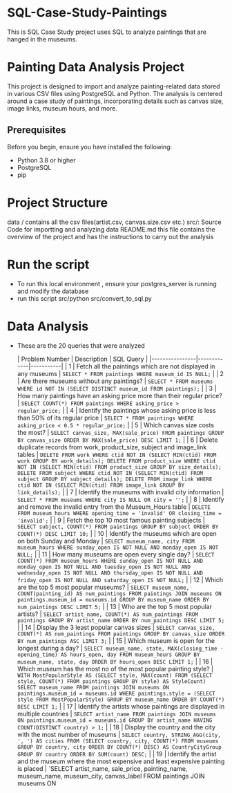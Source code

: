 # SQL-Case-Study-Paintings
This is SQL Case Study project uses SQL to analyze paintings that are hanged in the museums.
# Painting Data Analysis Project

This project is designed to import and analyze painting-related data stored in various CSV files using PostgreSQL and Python. The analysis is centered around a case study of paintings, incorporating details such as canvas size, image links, museum hours, and more.

## Prerequisites

Before you begin, ensure you have installed the following:
- Python 3.8 or higher
- PostgreSQL
- pip

# Project Structure 
data / contains all the csv files(artist.csv, canvas.size.csv etc.)
src/: Source Code for importting and analyzing data
README.md this file contains the overview of the project and has the instructions to carry out the analysis

# Run the script
- To run this local environment , ensure your postgres_server is running and modify the database
- run this script src/python src/convert_to_sql.py
# Data Analysis 
- These are the 20 queries that were analyzed

  | Problem Number | Description | SQL Query |
|----------------|-------------|-----------|
| 1 | Fetch all the paintings which are not displayed in any museums | `SELECT * FROM paintings WHERE museum_id IS NULL;` |
| 2 | Are there museums without any paintings? | `SELECT * FROM museums WHERE id NOT IN (SELECT DISTINCT museum_id FROM paintings);` |
| 3 | How many paintings have an asking price more than their regular price? | `SELECT COUNT(*) FROM paintings WHERE asking_price > regular_price;` |
| 4 | Identify the paintings whose asking price is less than 50% of its regular price | `SELECT * FROM paintings WHERE asking_price < 0.5 * regular_price;` |
| 5 | Which canvas size costs the most? | `SELECT canvas_size, MAX(sale_price) FROM paintings GROUP BY canvas_size ORDER BY MAX(sale_price) DESC LIMIT 1;` |
| 6 | Delete duplicate records from work, product_size, subject and image_link tables | `DELETE FROM work WHERE ctid NOT IN (SELECT MIN(ctid) FROM work GROUP BY work_details); DELETE FROM product_size WHERE ctid NOT IN (SELECT MIN(ctid) FROM product_size GROUP BY size_details); DELETE FROM subject WHERE ctid NOT IN (SELECT MIN(ctid) FROM subject GROUP BY subject_details); DELETE FROM image_link WHERE ctid NOT IN (SELECT MIN(ctid) FROM image_link GROUP BY link_details);` |
| 7 | Identify the museums with invalid city information | `SELECT * FROM museums WHERE city IS NULL OR city = '';` |
| 8 | Identify and remove the invalid entry from the Museum_Hours table | `DELETE FROM museum_hours WHERE opening_time = 'invalid' OR closing_time = 'invalid';` |
| 9 | Fetch the top 10 most famous painting subjects | `SELECT subject, COUNT(*) FROM paintings GROUP BY subject ORDER BY COUNT(*) DESC LIMIT 10;` |
| 10 | Identify the museums which are open on both Sunday and Monday | `SELECT museum_name, city FROM museum_hours WHERE sunday_open IS NOT NULL AND monday_open IS NOT NULL;` |
| 11 | How many museums are open every single day? | `SELECT COUNT(*) FROM museum_hours WHERE sunday_open IS NOT NULL AND monday_open IS NOT NULL AND tuesday_open IS NOT NULL AND wednesday_open IS NOT NULL AND thursday_open IS NOT NULL AND friday_open IS NOT NULL AND saturday_open IS NOT NULL;` |
| 12 | Which are the top 5 most popular museums? | `SELECT museum_name, COUNT(painting_id) AS num_paintings FROM paintings JOIN museums ON paintings.museum_id = museums.id GROUP BY museum_name ORDER BY num_paintings DESC LIMIT 5;` |
| 13 | Who are the top 5 most popular artists? | `SELECT artist_name, COUNT(*) AS num_paintings FROM paintings GROUP BY artist_name ORDER BY num_paintings DESC LIMIT 5;` |
| 14 | Display the 3 least popular canvas sizes | `SELECT canvas_size, COUNT(*) AS num_paintings FROM paintings GROUP BY canvas_size ORDER BY num_paintings ASC LIMIT 3;` |
| 15 | Which museum is open for the longest during a day? | `SELECT museum_name, state, MAX(closing_time - opening_time) AS hours_open, day FROM museum_hours GROUP BY museum_name, state, day ORDER BY hours_open DESC LIMIT 1;` |
| 16 | Which museum has the most no of the most popular painting style? | `WITH MostPopularStyle AS (SELECT style, MAX(count) FROM (SELECT style, COUNT(*) FROM paintings GROUP BY style) AS StyleCount) SELECT museum_name FROM paintings JOIN museums ON paintings.museum_id = museums.id WHERE paintings.style = (SELECT style FROM MostPopularStyle) GROUP BY museum_name ORDER BY COUNT(*) DESC LIMIT 1;` |
| 17 | Identify the artists whose paintings are displayed in multiple countries | `SELECT artist_name FROM paintings JOIN museums ON paintings.museum_id = museums.id GROUP BY artist_name HAVING COUNT(DISTINCT country) > 1;` |
| 18 | Display the country and the city with the most number of museums | `SELECT country, STRING_AGG(city, ', ') AS cities FROM (SELECT country, city, COUNT(*) FROM museums GROUP BY country, city ORDER BY COUNT(*) DESC) AS CountryCityGroup GROUP BY country ORDER BY SUM(count) DESC;` |
| 19 | Identify the artist and the museum where the most expensive and least expensive painting is placed | `SELECT artist_name, sale_price, painting_name, museum_name, museum_city, canvas_label FROM paintings JOIN museums ON


